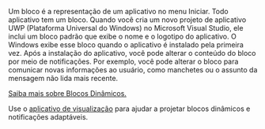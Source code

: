 ﻿Um bloco é a representação de um aplicativo no menu Iniciar. Todo aplicativo tem um bloco. Quando você cria um novo projeto de aplicativo UWP (Plataforma Universal do Windows) no Microsoft Visual Studio, ele inclui um bloco padrão que exibe o nome e o logotipo do aplicativo. O Windows exibe esse bloco quando o aplicativo é instalado pela primeira vez. Após a instalação do aplicativo, você pode alterar o conteúdo do bloco por meio de notificações. Por exemplo, você pode alterar o bloco para comunicar novas informações ao usuário, como manchetes ou o assunto da mensagem não lida mais recente.

[Saiba mais sobre Blocos Dinâmicos.](https://docs.microsoft.com/windows/uwp/controls-and-patterns/tiles-and-notifications-creating-tiles)

Use o [aplicativo de visualização](https://docs.microsoft.com/windows/uwp/controls-and-patterns/tiles-and-notifications-notifications-visualizer) para ajudar a projetar blocos dinâmicos e notificações adaptáveis.
